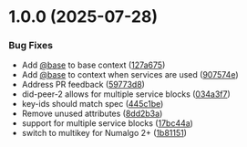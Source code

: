 # 1.0.0 (2025-07-28)


### Bug Fixes

* Add [@base](https://github.com/base) to base context ([127a675](https://github.com/aviarytech/did-peer/commit/127a67588e83affcc04354e09775585b9b1634c8))
* Add [@base](https://github.com/base) to context when services are used ([907574e](https://github.com/aviarytech/did-peer/commit/907574e67902e47c067b401399fae7eaff1a6be4))
* Address PR feedback ([59773d8](https://github.com/aviarytech/did-peer/commit/59773d8e3a3924d4409532b768c4d2d048dd4d44))
* did-peer-2 allows for multiple service blocks ([034a3f7](https://github.com/aviarytech/did-peer/commit/034a3f729a6ba8cf4ae2ec28f5334f93d2bcf781))
* key-ids should match spec ([445c1be](https://github.com/aviarytech/did-peer/commit/445c1be01903255192270a63c2b4a75ef6c93ed2))
* Remove unused attributes ([8dd2b3a](https://github.com/aviarytech/did-peer/commit/8dd2b3a5cd2b073a1a5cff3bacb5dba72a4e977e))
* support for multiple service blocks ([17bc44a](https://github.com/aviarytech/did-peer/commit/17bc44a76bbf796295cc6aff069753cabe609c01))
* switch to multikey for Numalgo 2+ ([1b81151](https://github.com/aviarytech/did-peer/commit/1b8115196a3123704bb3f5d44faa7429656899db))
